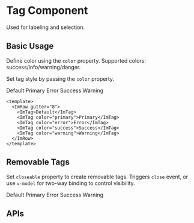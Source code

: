 # Tag Component

Used for labeling and selection.

## Basic Usage

Define color using the `color` property. Supported colors: success/info/warning/danger.

Set tag style by passing the `color` property.

<ImRow gutter="8">
  <ImTag>Default</ImTag>
  <ImTag color="primary">Primary</ImTag>
  <ImTag color="error">Error</ImTag>
  <ImTag color="success">Success</ImTag>
  <ImTag color="warning">Warning</ImTag>
</ImRow>

```vue
<template>
  <ImRow gutter="8">
    <ImTag>Default</ImTag>
    <ImTag color="primary">Primary</ImTag>
    <ImTag color="error">Error</ImTag>
    <ImTag color="success">Success</ImTag>
    <ImTag color="warning">Warning</ImTag>
  </ImRow>
</template>
```

## Removable Tags

Set `closeable` property to create removable tags. Triggers `close` event, or use `v-model` for two-way binding to control visibility.

<ImRow gutter="8">
  <ImTag closeable>Default</ImTag>
  <ImTag closeable color="primary">Primary</ImTag>
  <ImTag closeable color="error">Error</ImTag>
  <ImTag closeable color="success">Success</ImTag>
  <ImTag closeable color="warning">Warning</ImTag>
</ImRow>

## APIs